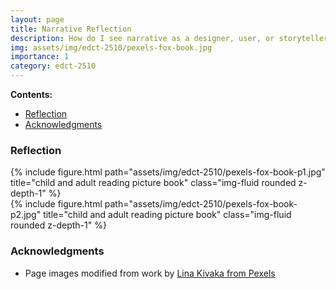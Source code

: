 ```yaml
---
layout: page
title: Narrative Reflection
description: How do I see narrative as a designer, user, or storyteller?
img: assets/img/edct-2510/pexels-fox-book.jpg
importance: 1
category: edct-2510
---
```



**Contents:**

<!-- MarkdownTOC -->

- [Reflection](#reflection)
- [Acknowledgments](#acknowledgments)

<!-- /MarkdownTOC -->


### Reflection



<div class="row justify-content-sm-center">
    <div class="col-sm-4 mt-3 mt-md-0">
        {% include figure.html path="assets/img/edct-2510/pexels-fox-book-p1.jpg" title="child and adult reading picture book" class="img-fluid rounded z-depth-1" %}
    </div>
    <div class="col-sm-4 mt-3 mt-md-0">
        {% include figure.html path="assets/img/edct-2510/pexels-fox-book-p2.jpg" title="child and adult reading picture book" class="img-fluid rounded z-depth-1" %}
    </div>
</div>

### Acknowledgments

* Page images modified from work by [Lina Kivaka from Pexels](https://www.pexels.com/photo/person-reading-a-book-1741230/)